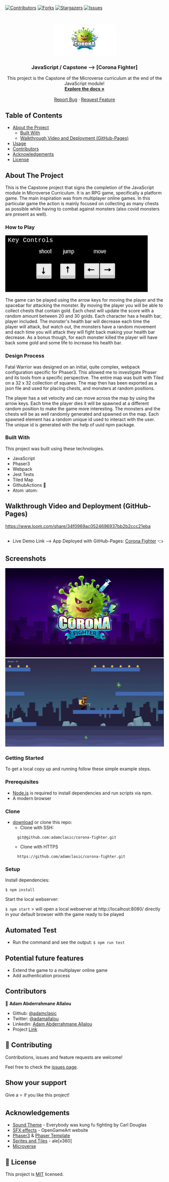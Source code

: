<!--
*** Thanks for checking out this README Template. If you have a suggestion that would
*** make this better, please fork the repo and create a pull request or simply open
*** an issue with the tag "enhancement".
*** Thanks again! Now go create something AMAZING! :D
-->

<!-- PROJECT SHIELDS -->
<!--
*** I'm using markdown "reference style" links for readability.
*** Reference links are enclosed in brackets [ ] instead of parentheses ( ).
*** See the bottom of this document for the declaration of the reference variables
*** for contributors-url, forks-url, etc. This is an optional, concise syntax you may use.
*** https://www.markdownguide.org/basic-syntax/#reference-style-links
-->
[![Contributors][contributors-shield]][contributors-url]
[![Forks][forks-shield]][forks-url]
[![Stargazers][stars-shield]][stars-url]
[![Issues][issues-shield]][issues-url]


<!-- PROJECT LOGO -->
<br />
<p align="center">
  <a href="https://github.com/adamclasic/corona-fighter">
    <img src="./images/logo.png" alt="Logo" width="200" height="100">
  </a>

  <h3 align="center">JavaScript / Capstone --> [Corona Fighter]</h3>

  <p align="center">
    This project is the Capstone of the Microverse curriculum at the end of the JavaScript module!
    <br />
    <a href="https://github.com/adamclasic/corona-fighter"><strong>Explore the docs »</strong></a>
    <br />
    <br />
    <a href="https://github.com/adamclasic/corona-fighter/issues">Report Bug</a>
    ·
    <a href="https://github.com/adamclasic/corona-fighter/issues">Request Feature</a>
  </p>
</p>

<!-- TABLE OF CONTENTS -->
## Table of Contents

* [About the Project](#about-the-project)
  * [Built With](#built-with)
  * [Walkthrough Video and Deployment (GitHub-Pages)](#walkthrough-video-and-deployment-(gitHub-pages))
* [Usage](#usage)
* [Contributors](#contributors)
* [Acknowledgements](#acknowledgements)
* [License](#license)

<!-- ABOUT THE PROJECT -->
## About The Project

This is the Capstone project that signs the completion of the JavaScript module in Microverse Curriculum.
It is an RPG game, specifically a platform game. The main inspiration was from multiplayer online games.
In this particular game the action is mainly focused on collecting as many chests as possible while having to combat against monsters (also covid monsters are present as well).

### How to Play

![screenshot](./images//commands.png)

The game can be played using the arrow keys for moving the player and the spacebar for attacking the monster.
By moving the player you will be able to collect chests that contain gold. Each chest will update the score with a random amount between 20 and 30 golds.
Each character has a health bar, player included. The monster's health bar will decrease each time the player will attack, but watch out, the monsters have a random movement and each time you will attack they will fight back making your health bar decrease.
As a bonus though, for each monster killed the player will have back some gold and some life to increase his health bar.

### Design Process

Fatal Warrior was designed on an initial, quite complex, webpack configuration specific for Phaser3. This allowed me to investigate Phaser and its tools from a specific perspective. The entire map was built with Tiled on a 32 x 32 collection of squares. The map then has been exported as a json file and used for placing chests, and monsters at random positions.

The player has a set velocity and can move across the map by using the arrow keys. Each time the player dies it will be spawned at a different random position to make the game more interesting. The monsters and the chests will be as well randomly generated and spawned on the map. Each spawned element has a random unique id used to interact with the user. The unique id is generated with the help of uuid npm package.

### Built With
This project was built using these technologies.
* JavaScript
* Phaser3
* Webpack
* Jest Tests
* Tiled Map
* GithubActions :muscle:
* Atom :atom:

<!-- Live Demo -->
## Walkthrough Video and Deployment (GitHub-Pages)
https://www.loom.com/share/34f0969ac0524696937bb2b2ccc21eba
##
* Live Demo Link --> App Deployed with GitHub-Pages: [Corona Fighter](https://rawcdn.githack.com/adamclasic/corona-fighter/9312b3ab7a1a45dda5bab5a811b4424ebf7d53c0/dist/index.html) :point_left:

## Screenshots
![screenshot-2](./images/feature.png)
![screenshot-1](./images/gameplay.gif)

### Getting Started

To get a local copy up and running follow these simple example steps.

### Prerequisites

 * [Node.js](https://nodejs.org/) is required to install dependencies and run scripts via npm.
 * A modern browser

### Clone
* [download](https://github.com/adamclasic/corona-fighter/archive/development.zip) or clone this repo:
  - Clone with SSH:
  ```
    git@github.com:adamclasic/corona-fighter.git
  ```
  - Clone with HTTPS
  ```
    https://github.com/adamclasic/corona-fighter.git

### Setup

Install dependencies:

```
$ npm install
```

Start the local webserver:

```$ npm start``` > will open a local webserver at http://localhost:8080/ directly in your default browser with the game ready to be played

  ## Automated Test

* Run the command and see the output:
```$ npm run test```


 ## Potential future features
- Extend the game to a multiplayer online game
- Add authentication process

<!-- CONTACT -->
## Contributors

👤 **Adam Abderrahmane Allalou**

- Github: [@adamclasic](https://github.com/adamclasic)
- Twitter: [@adamallalou](https://twitter.com/adamallalou)
- Linkedin: [Adam Abderrahmane Allalou](https://linkedin.com/adam-allalou)
- Project [Link](https://github.com/adamclasic/corona-fighter/)

## :handshake: Contributing

Contributions, issues and feature requests are welcome!

Feel free to check the [issues page](https://github.com/adamclasic/corona-fighter/issues).

## Show your support

Give a :star: if you like this project!


<!-- ACKNOWLEDGEMENTS -->
## Acknowledgements
* [Sound Theme](https://www.youtube.com/watch?v=jhUkGIsKvn0) - Everybody was kung fu fighting by Carl Douglas
* [SFX effects](https://opengameart.org/) - OpenGameArt website
* [Phaser3](https://phaser.io/phaser3) & [Phaser Template](https://github.com/rammazzoti2000/phaser_toolbox)
* [Sprites and Tiles](https://github.com/rammazzoti2000/) - ale[x360]
* [Microverse](https://www.microverse.org/)


<!-- MARKDOWN LINKS & IMAGES -->
<!-- https://www.markdownguide.org/basic-syntax/#reference-style-links -->
[contributors-shield]: https://img.shields.io/github/contributors/adamclasic/corona-fighter.svg?style=flat-square
[contributors-url]: https://github.com/adamclasic/corona-fighter/graphs/contributors
[forks-shield]: https://img.shields.io/github/forks/adamclasic/corona-fighter.svg?style=flat-square
[forks-url]: https://github.com/adamclasic/corona-fighter/network/members
[stars-shield]: https://img.shields.io/github/stars/adamclasic/corona-fighter.svg?style=flat-square
[stars-url]: https://github.com/adamclasic/corona-fighter/stargazers
[issues-shield]: https://img.shields.io/github/issues/adamclasic/corona-fighter.svg?style=flat-square
[issues-url]: https://github.com/adamclasic/corona-fighter/issues

## 📝 License

This project is [MIT](https://opensource.org/licenses/MIT) licensed.